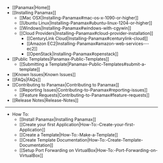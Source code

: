 * [[Panamax|Home]]
* [[Installing Panamax]]
  * [[Mac OSX|Installing-Panamax#mac-os-x-1090-or-higher]]
  * [[Ubuntu Linux|Installing-Panamax#ubuntu-linux-1204-or-higher]]
  * [[Windows|Installing-Panamax#windows-with-cgywin]]
  * [[Cloud Providers|Installing-Panamax#cloud-provider-installation]]
    * [[CenturyLink Cloud|Installing-Panamax#centurylink-cloud]]
    * [[Amazon EC2|Installing-Panamax#amazon-web-services---ec2]]
    * [[OpenStack|Installing-Panamax#openstack]]
* [[Public Templates|Panamax-Public-Templates]]
  * [[Submitting a Template|Panamax-Public-Templates#submit-a-template]]
* [[Known Issues|Known Issues]]
* [[FAQs|FAQs]]
* [[Contributing to Panamax|Contributing to Panamax]]
  * [[Reporting Issues|Contributing-to-Panamax#reporting-issues]]
  * [[Feature Requests|Contributing-to-Panamax#feature-requests]]
* [[Release Notes|Release-Notes]]

***

* How To:
  * [[Install Panamax|Installing Panamax]]
  * [[Create your first Application|How-To:-Create-your-first-Application]]
  * [[Create a Template|How-To:-Make-a-Template]]
  * [[Create Template Documentation|How-To:-Create-Template-Documentation]]
  * [[Setup Port Forwarding on VirtualBox|How-To:-Port-Forwarding-on-VirtualBox]]
